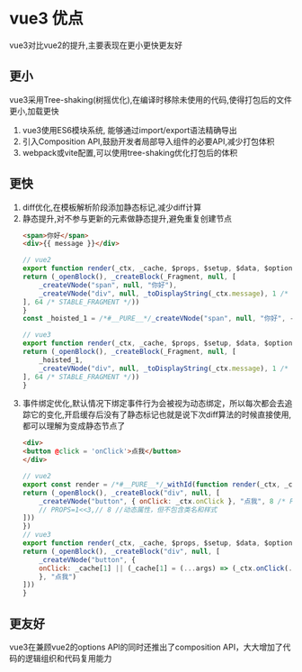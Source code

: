 # vue3 优点
vue3对比vue2的提升,主要表现在更小更快更友好

## 更小
vue3采用Tree-shaking(树摇优化),在编译时移除未使用的代码,使得打包后的文件更小,加载更快
1.  vue3使用ES6模块系统, 能够通过import/export语法精确导出
2.  引入Composition API,鼓励开发者局部导入组件的必要API,减少打包体积
3.  webpack或vite配置,可以使用tree-shaking优化打包后的体积
 
## 更快
1. diff优化,在模板解析阶段添加静态标记,减少diff计算
2. 静态提升,对不参与更新的元素做静态提升,避免重复创建节点
    ```html
    <span>你好</span>
    <div>{{ message }}</div>
    ```
    ```javascript
    // vue2
    export function render(_ctx, _cache, $props, $setup, $data, $options) {
    return (_openBlock(), _createBlock(_Fragment, null, [
        _createVNode("span", null, "你好"),
        _createVNode("div", null, _toDisplayString(_ctx.message), 1 /* TEXT */)
    ], 64 /* STABLE_FRAGMENT */))
    }
    const _hoisted_1 = /*#__PURE__*/_createVNode("span", null, "你好", -1 /* HOISTED */)

    // vue3
    export function render(_ctx, _cache, $props, $setup, $data, $options) {
    return (_openBlock(), _createBlock(_Fragment, null, [
        _hoisted_1,
        _createVNode("div", null, _toDisplayString(_ctx.message), 1 /* TEXT */)
    ], 64 /* STABLE_FRAGMENT */))
    }
    ```
3. 事件绑定优化,默认情况下绑定事件行为会被视为动态绑定，所以每次都会去追踪它的变化,开启缓存后没有了静态标记也就是说下次diff算法的时候直接使用,都可以理解为变成静态节点了
    ```html
    <div>
    <button @click = 'onClick'>点我</button>
    </div>
    ```
    ```javascript
    // vue2
    export const render = /*#__PURE__*/_withId(function render(_ctx, _cache, $props, $setup, $data, $options) {
    return (_openBlock(), _createBlock("div", null, [
        _createVNode("button", { onClick: _ctx.onClick }, "点我", 8 /* PROPS */, ["onClick"])
        // PROPS=1<<3,// 8 //动态属性，但不包含类名和样式
    ]))
    })
    // vue3
    export function render(_ctx, _cache, $props, $setup, $data, $options) {
    return (_openBlock(), _createBlock("div", null, [
        _createVNode("button", {
        onClick: _cache[1] || (_cache[1] = (...args) => (_ctx.onClick(...args)))
        }, "点我")
    ]))
    }
    ```

## 更友好
vue3在兼顾vue2的options API的同时还推出了composition API，大大增加了代码的逻辑组织和代码复用能力